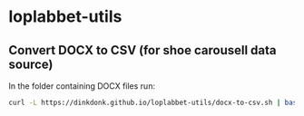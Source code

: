 # loplabbet-utils

## Convert DOCX to CSV (for shoe carousell data source)

In the folder containing DOCX files run:

```bash
curl -L https://dinkdonk.github.io/loplabbet-utils/docx-to-csv.sh | bash /dev/stdin
```
